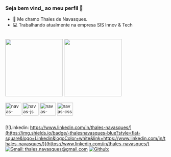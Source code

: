 ### Seja bem vind_ ao meu perfil 🖖

- 👨 Me chamo Thales de Navasques.
- 💻 Trabalhando atualmente na empresa SIS Innov & Tech
##

<div>
    <a href="http://github.com/navasques"></a>
    <img height="180em" src="https://github-readme-stats.vercel.app/api?username=navasques&show_icons=true&theme=dark">
    <img height="180em" src="https://github-readme-stats.vercel.app/api/top-langs/?username=navasques&layout=compact&theme=dark">
</div>

<div style="display: inline-block;"><br>
    <img align="center" height="40" width="50" src="https://cdn.jsdelivr.net/gh/devicons/devicon/icons/java/java-original.svg" alt="navas-java">
    <img align="center" height="40" width="50" src="https://cdn.jsdelivr.net/gh/devicons/devicon/icons/javascript/javascript-original.svg" alt="navas-js">
    <img align="center" height="40" width="50" src="https://cdn.jsdelivr.net/gh/devicons/devicon/icons/html5/html5-original-wordmark.svg" alt="navas-html">
    <img align="center" height="40" width="50" src="https://cdn.jsdelivr.net/gh/devicons/devicon/icons/css3/css3-original-wordmark.svg" alt="navas-css">
</div>

##

[![Linkedin: https://www.linkedin.com/in/thales-navasques/](https://img.shields.io/badge/-thalesnavasques-blue?style=flat-square&logo=Linkedin&logoColor=white&link=https://www.linkedin.com/in/thales-navasques/)](https://www.linkedin.com/in/thales-navasques/)
[![Gmail: thales.navasques@gmail.com](https://img.shields.io/badge/-thales.navasques@gmail.com-c14438?style=flat-square&logo=Gmail&logoColor=white&link=mailto:thales.navasques@gmail.com)](mailto:thales.navasques@gmail.com)
[![Github: ](https://img.shields.io/badge/-Github-000?style=flat-square&logo=Github&logoColor=white&link=https://github.com/navasques)](https://github.com/navasques)
